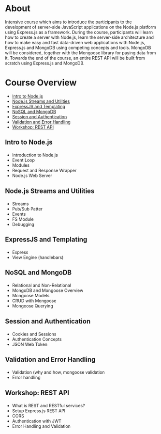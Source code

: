 # About

Intensive course which aims to introduce the participants to the development of server-side JavaScript applications on the Node.js platform using Express.js as a framework. During the course, participants will learn how to create a server with Node.js, learn the server-side architecture and how to make easy and fast data-driven web applications with Node.js, Express.js and MongoDB using competing concepts and tools. MongoDB will be considered, together with the Mongoose library for paying data from it. Towards the end of the course, an entire REST API will be built from scratch using Express.js and MongoDB.

# Course Overview

- <a href="#intro">Intro to Node.js</a>
- <a href="#node">Node.js Streams and Utilities</a>
- <a href="#express">ExpressJS and Templating</a>
- <a href="#monogdb">NoSQL and MongoDB</a>
- <a href="#session">Session and Authentication</a>
- <a href="#validation">Validation and Error Handling</a>
- <a href="#reastapi">Workshop: REST API</a>


## <p id="intro">Intro to Node.js</p>
- Introduction to Node.js
- Event Loop
- Modules
- Request and Response Wrapper
- Node.js Web Server

## <p id="node">Node.js Streams and Utilities</p>
- Streams
- Pub/Sub Patter
- Events
- FS Module
- Debugging

## <p id="express">ExpressJS and Templating</p>
- Express
- View Engine (handlebars) 

## <p id="monogdb">NoSQL and MongoDB</p>
- Relational and Non-Relational
- MongoDB and Mongoose Overview
- Mongoose Models
- CRUD with Mongoose
- Mongoose Querying

## <p id="session">Session and Authentication</p>
- Cookies and Sessions
- Authentication Concepts
- JSON Web Token

## <p id="validation">Validation and Error Handling</p>
- Validation (why and how, mongoose validation
- Error handling

## <p id="reastapi">Workshop: REST API</p>
- What is REST and RESTful services?
- Setup Express.js REST API
- CORS
- Authentication with JWT
- Error Handling and Validation
